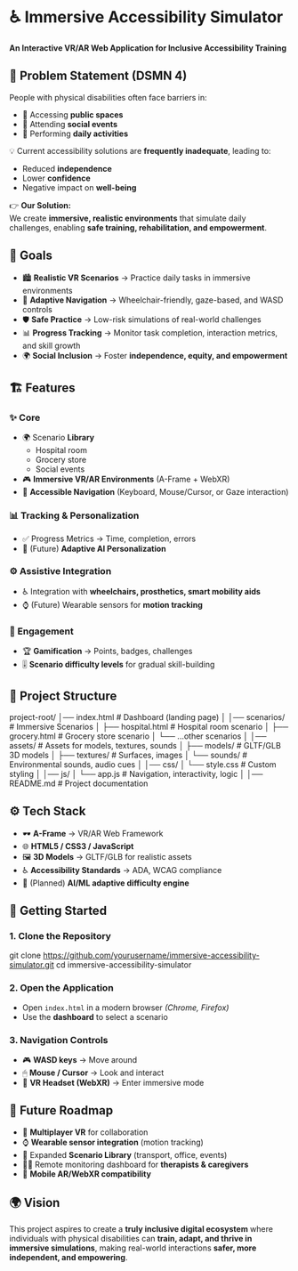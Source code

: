 # ♿ Immersive Accessibility Simulator  
**An Interactive VR/AR Web Application for Inclusive Accessibility Training**

## 📌 Problem Statement (DSMN 4)

People with physical disabilities often face barriers in:  
- 🚪 Accessing **public spaces**  
- 🎉 Attending **social events**  
- 🛒 Performing **daily activities**  

💡 Current accessibility solutions are **frequently inadequate**, leading to:  
- Reduced **independence**  
- Lower **confidence**  
- Negative impact on **well-being**

👉 **Our Solution:**   
We create **immersive, realistic environments** that simulate daily challenges, enabling **safe training, rehabilitation, and empowerment**.

## 🎯 Goals

- 🏙 **Realistic VR Scenarios** → Practice daily tasks in immersive environments  
- 🧭 **Adaptive Navigation** → Wheelchair-friendly, gaze-based, and WASD controls  
- 🛡 **Safe Practice** → Low-risk simulations of real-world challenges  
- 📊 **Progress Tracking** → Monitor task completion, interaction metrics, and skill growth  
- 🌍 **Social Inclusion** → Foster **independence, equity, and empowerment**


## 🏗 Features

### ✨ Core  
- 🌍 Scenario **Library**  
  - Hospital room  
  - Grocery store  
  - Social events  
- 🎮 **Immersive VR/AR Environments** (A-Frame + WebXR)  
- 🧭 **Accessible Navigation** (Keyboard, Mouse/Cursor, or Gaze interaction)  

### 📊 Tracking & Personalization  
- ✅ Progress Metrics → Time, completion, errors  
- 🤖 (Future) **Adaptive AI Personalization**  

### ⚙️ Assistive Integration  
- ♿ Integration with **wheelchairs, prosthetics, smart mobility aids**  
- ⌚ (Future) Wearable sensors for **motion tracking**  

### 🎲 Engagement  
- 🏆 **Gamification** → Points, badges, challenges  
- 🎚 **Scenario difficulty levels** for gradual skill-building  

## 📂 Project Structure

project-root/
│── index.html              # Dashboard (landing page)
│
│── scenarios/              # Immersive Scenarios
│   ├── hospital.html       # Hospital room scenario
│   ├── grocery.html        # Grocery store scenario
│   └── ...other scenarios
│
│── assets/                 # Assets for models, textures, sounds
│   ├── models/             # GLTF/GLB 3D models
│   ├── textures/           # Surfaces, images
│   └── sounds/             # Environmental sounds, audio cues
│
│── css/
│   └── style.css           # Custom styling
│
│── js/
│   └── app.js              # Navigation, interactivity, logic
│
│── README.md               # Project documentation

## ⚙️ Tech Stack

- 🕶 **A-Frame** → VR/AR Web Framework  
- 🌐 **HTML5 / CSS3 / JavaScript**  
- 🖼 **3D Models** → GLTF/GLB for realistic assets  
- ♿ **Accessibility Standards** → ADA, WCAG compliance  
- 🤖 (Planned) **AI/ML adaptive difficulty engine**  

## 🚀 Getting Started

### 1. Clone the Repository
git clone https://github.com/yourusername/immersive-accessibility-simulator.git
cd immersive-accessibility-simulator

### 2. Open the Application
- Open `index.html` in a modern browser *(Chrome, Firefox)*  
- Use the **dashboard** to select a scenario  

### 3. Navigation Controls  
- 🎮 **WASD keys** → Move around  
- 🖱 **Mouse / Cursor** → Look and interact  
- 🥽 **VR Headset (WebXR)** → Enter immersive mode  

## 🔮 Future Roadmap

- 👥 **Multiplayer VR** for collaboration  
- ⌚ **Wearable sensor integration** (motion tracking)  
- 🏢 Expanded **Scenario Library** (transport, office, events)  
- 🧑‍⚕️ Remote monitoring dashboard for **therapists & caregivers**  
- 📱 **Mobile AR/WebXR compatibility**  

## 🌍 Vision

This project aspires to create a **truly inclusive digital ecosystem** where individuals with physical disabilities can **train, adapt, and thrive in immersive simulations**, making real-world interactions **safer, more independent, and empowering**.  
